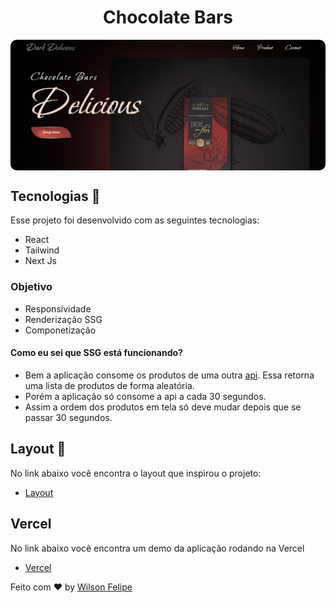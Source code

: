 <h1 align="center"> Chocolate Bars </h1>


<p align="center">
<img src="chocolates-bars.png" align="center" style="border-radius: 10px; width:600px" />
</p>


## Tecnologias 🚀 
Esse projeto foi desenvolvido com as seguintes tecnologias:
- React
- Tailwind
- Next Js

### Objetivo
- Responsividade
- Renderização SSG
- Componetização

#### Como eu sei que SSG está funcionando?
- Bem a aplicação consome os produtos de uma outra [api]('https://chocolates-api.vercel.app/api/products'). Essa retorna uma lista de produtos de forma aleatória.
- Porém a aplicação só consome a api a cada 30 segundos.
- Assim a ordem dos produtos em tela só deve mudar depois que se passar 30 segundos.
  
##  Layout 🔖
No link abaixo você encontra o layout que inspirou o projeto:
- [Layout](https://www.figma.com/community/file/1076612207781052174)

## Vercel 
No link abaixo você encontra um demo da aplicação rodando na Vercel
- [Vercel](https://chocolate-bars.vercel.app/)

Feito com ♥ by [Wilson Felipe](https://github.com/Wfelipe2011)




